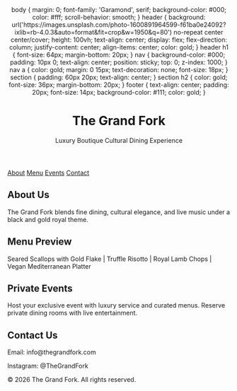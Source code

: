 
<!DOCTYPE html>
<html lang="en">
<head>
  <meta charset="UTF-8" />
  <meta name="viewport" content="width=device-width, initial-scale=1.0"/>
  <title>The Grand Fork</title>
  <link rel="stylesheet" href="style.css">
</head>
<body>

<header>
  body {
  margin: 0;
  font-family: 'Garamond', serif;
  background-color: #000;
  color: #fff;
  scroll-behavior: smooth;
}
header {
  background: url('https://images.unsplash.com/photo-1600891964599-f61ba0e24092?ixlib=rb-4.0.3&auto=format&fit=crop&w=1950&q=80') no-repeat center center/cover;
  height: 100vh;
  text-align: center;
  display: flex;
  flex-direction: column;
  justify-content: center;
  align-items: center;
  color: gold;
}
header h1 {
  font-size: 64px;
  margin-bottom: 20px;
}
nav {
  background-color: #000;
  padding: 10px 0;
  text-align: center;
  position: sticky;
  top: 0;
  z-index: 1000;
}
nav a {
  color: gold;
  margin: 0 15px;
  text-decoration: none;
  font-size: 18px;
}
section {
  padding: 60px 20px;
  text-align: center;
}
section h2 {
  color: gold;
  font-size: 36px;
  margin-bottom: 20px;
}
footer {
  text-align: center;
  padding: 20px;
  font-size: 14px;
  background-color: #111;
  color: gold;
}

  <h1>The Grand Fork</h1>
  <p>Luxury Boutique Cultural Dining Experience</p>
</header>

<nav>
  <a href="#about">About</a>
  <a href="#menu">Menu</a>
  <a href="#events">Events</a>
  <a href="#contact">Contact</a>
</nav>

<section id="about">
  <h2>About Us</h2>
  <p>The Grand Fork blends fine dining, cultural elegance, and live music under a black and gold royal theme.</p>
</section>

<section id="menu">
  <h2>Menu Preview</h2>
  <p>Seared Scallops with Gold Flake | Truffle Risotto | Royal Lamb Chops | Vegan Mediterranean Platter</p>
</section>

<section id="events">
  <h2>Private Events</h2>
  <p>Host your exclusive event with luxury service and curated menus. Reserve private dining rooms with live entertainment.</p>
</section>

<section id="contact">
  <h2>Contact Us</h2>
  <p>Email: info@thegrandfork.com</p>
  <p>Instagram: @TheGrandFork</p>
</section>

<footer>
  <p>&copy; 2026 The Grand Fork. All rights reserved.</p>
</footer>

</body>
</html>
